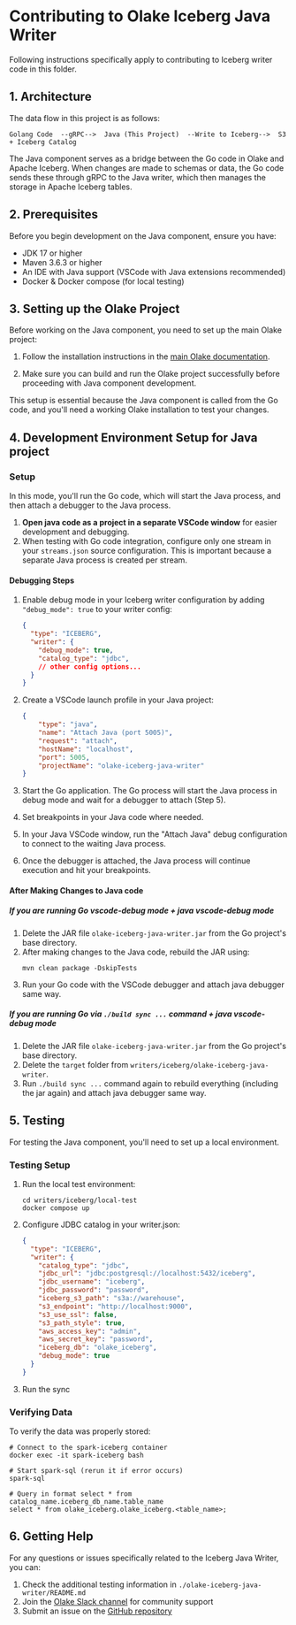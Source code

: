 # Contributing to Olake Iceberg Java Writer

Following instructions specifically apply to contributing to Iceberg writer code in this folder.

## 1. Architecture

The data flow in this project is as follows:

```
Golang Code  --gRPC-->  Java (This Project)  --Write to Iceberg-->  S3 + Iceberg Catalog
```

The Java component serves as a bridge between the Go code in Olake and Apache Iceberg. When changes are made to schemas or data, the Go code sends these through gRPC to the Java writer, which then manages the storage in Apache Iceberg tables.

## 2. Prerequisites

Before you begin development on the Java component, ensure you have:

- JDK 17 or higher
- Maven 3.6.3 or higher
- An IDE with Java support (VSCode with Java extensions recommended)
- Docker & Docker compose (for local testing)

## 3. Setting up the Olake Project

Before working on the Java component, you need to set up the main Olake project:

1. Follow the installation instructions in the [main Olake documentation](https://olake.io/docs).

2. Make sure you can build and run the Olake project successfully before proceeding with Java component development.

This setup is essential because the Java component is called from the Go code, and you'll need a working Olake installation to test your changes.

## 4. Development Environment Setup for Java project

### Setup

In this mode, you'll run the Go code, which will start the Java process, and then attach a debugger to the Java process.

1. **Open java code as a project in a separate VSCode window** for easier development and debugging.
2. When testing with Go code integration, configure only one stream in your `streams.json` source configuration. This is important because a separate Java process is created per stream.

#### Debugging Steps

1. Enable debug mode in your Iceberg writer configuration by adding `"debug_mode": true` to your writer config:
   ```json
   {
     "type": "ICEBERG",
     "writer": {
       "debug_mode": true,
       "catalog_type": "jdbc",
       // other config options...
     }
   }
   ```

2. Create a VSCode launch profile in your Java project:
   ```json
   {
       "type": "java",
       "name": "Attach Java (port 5005)",
       "request": "attach",
       "hostName": "localhost",
       "port": 5005,
       "projectName": "olake-iceberg-java-writer"
   }
   ```

3. Start the Go application. The Go process will start the Java process in debug mode and wait for a debugger to attach (Step 5).

4. Set breakpoints in your Java code where needed.

5. In your Java VSCode window, run the "Attach Java" debug configuration to connect to the waiting Java process.

6. Once the debugger is attached, the Java process will continue execution and hit your breakpoints.

#### After Making Changes to Java code

##### If you are running Go vscode-debug mode + java vscode-debug mode

1. Delete the JAR file `olake-iceberg-java-writer.jar` from the Go project's base directory.
3. After making changes to the Java code, rebuild the JAR using:
   ```
   mvn clean package -DskipTests
   ```
4. Run your Go code with the VSCode debugger and attach java debugger same way.

##### If you are running Go via `./build sync ...` command + java vscode-debug mode
1. Delete the JAR file `olake-iceberg-java-writer.jar` from the Go project's base directory.
2. Delete the `target` folder from `writers/iceberg/olake-iceberg-java-writer`.
3. Run `./build sync ...` command again to rebuild everything (including the jar again) and attach java debugger same way.

## 5. Testing

For testing the Java component, you'll need to set up a local environment.

### Testing Setup

1. Run the local test environment:
   ```shell
   cd writers/iceberg/local-test
   docker compose up
   ```

2. Configure JDBC catalog in your writer.json:
   ```json
   {
     "type": "ICEBERG",
     "writer": {
       "catalog_type": "jdbc",
       "jdbc_url": "jdbc:postgresql://localhost:5432/iceberg",
       "jdbc_username": "iceberg",
       "jdbc_password": "password",
       "iceberg_s3_path": "s3a://warehouse",
       "s3_endpoint": "http://localhost:9000",
       "s3_use_ssl": false,
       "s3_path_style": true,
       "aws_access_key": "admin",
       "aws_secret_key": "password",
       "iceberg_db": "olake_iceberg",
       "debug_mode": true
     }
   }
   ```

3. Run the sync

### Verifying Data

To verify the data was properly stored:
```shell
# Connect to the spark-iceberg container
docker exec -it spark-iceberg bash

# Start spark-sql (rerun it if error occurs)
spark-sql

# Query in format select * from catalog_name.iceberg_db_name.table_name
select * from olake_iceberg.olake_iceberg.<table_name>;
```

## 6. Getting Help

For any questions or issues specifically related to the Iceberg Java Writer, you can:

1. Check the additional testing information in `./olake-iceberg-java-writer/README.md`
2. Join the [Olake Slack channel](https://join.slack.com/t/getolake/shared_invite/zt-2usyz3i6r-8I8c9MtfcQUINQbR7vNtCQ) for community support
3. Submit an issue on the [GitHub repository](https://github.com/datazip-inc/olake/issues)


